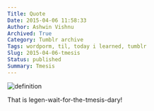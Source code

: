 ```yaml
---
Title: Quote
Date: 2015-04-06 11:58:33
Author: Ashwin Vishnu
Archived: True
Category: Tumblr archive
Tags: wordporm, til, today i learned, tumblr
Slug: 2015-04-06-tmesis
Status: published
Summary: Tmesis
---
```


![definition](https://beckisbookblog.files.wordpress.com/2015/01/tmesis1.jpg)

That is legen-wait-for-the-tmesis-dary!
